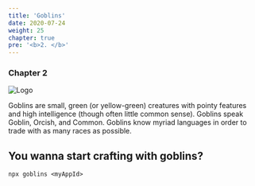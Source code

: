 ```yaml
---
title: 'Goblins'
date: 2020-07-24
weight: 25
chapter: true
pre: '<b>2. </b>'
---
```


### Chapter 2

![Logo](/img/goblins.svg)

Goblins are small, green (or yellow-green) creatures with pointy features and
high intelligence (though often little common sense). Goblins speak Goblin,
Orcish, and Common. Goblins know myriad languages in order to trade with as many
races as possible.

## You wanna start crafting with goblins?

`npx goblins <myAppId>`
